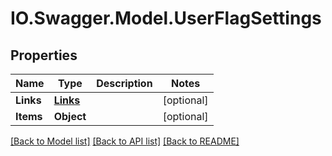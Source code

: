 # IO.Swagger.Model.UserFlagSettings
## Properties

Name | Type | Description | Notes
------------ | ------------- | ------------- | -------------
**Links** | [**Links**](Links.md) |  | [optional] 
**Items** | **Object** |  | [optional] 

[[Back to Model list]](../README.md#documentation-for-models) [[Back to API list]](../README.md#documentation-for-api-endpoints) [[Back to README]](../README.md)

